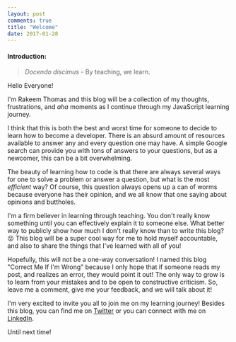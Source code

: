```yaml
---
layout: post
comments: true
title: "Welcome"
date: 2017-01-28
---
```


#### Introduction: 



> *Docendo discimus* - By teaching, we learn.

Hello Everyone!

I'm Rakeem Thomas and this blog will be a collection of my thoughts, frustrations, and _aha_ moments as I continue through my JavaScript learning journey.

I think that this is both the best and worst time for someone to decide to learn how to become a developer. There is an absurd amount of resources available to answer any and every question one may have. A simple Google search can provide you with tons of answers to your questions, but as a newcomer, this can be a bit overwhelming. 

The beauty of learning how to code is that there are always several ways for one to solve a problem or answer a question, but what is the most _efficient_ way? Of course, this question always opens up a can of worms because everyone has their opinion, and we all know that one saying about opinions and buttholes. 

I'm a firm believer in learning through teaching. You don't really know something until you can effectively explain it to someone else. What better way to publicly show how much I don't really know than to write this blog? :stuck_out_tongue: This blog will be a super cool way for me to hold myself accountable, and also to share the things that I've learned with all of you! 

Hopefully, this will not be a one-way conversation! I named this blog "Correct Me If I'm Wrong" because I only hope that if someone reads my post, and realizes an error, they would point it out! The only way to grow is to learn from your mistakes and to be open to constructive criticism. So, leave me a comment, give me your feedback, and we will talk about it!

I'm very excited to invite you all to join me on my learning journey! Besides this blog, you can find me on [Twitter](https://twitter.com/rthom4s) or you can connect with me on [LinkedIn](https://www.linkedin.com/in/rakeem-thomas-b3295999?trk=hp-identity-name). 

Until next time!








